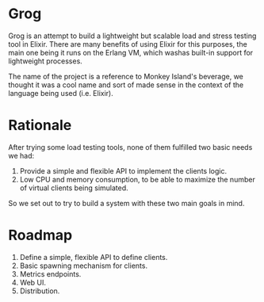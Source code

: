 Grog
====

Grog is an attempt to build a lightweight but scalable load and stress testing tool in Elixir. There are many benefits of using Elixir for this purposes, the main one being it runs on the Erlang VM, which washas built-in support for lightweight processes.

The name of the project is a reference to Monkey Island's beverage, we thought it was a cool name and sort of made sense in the context of the language being used (i.e. Elixir).

# Rationale

After trying some load testing tools, none of them fulfilled two basic needs we had:

1. Provide a simple and flexible API to implement the clients logic.
2. Low CPU and memory consumption, to be able to maximize the number of virtual clients being simulated.

So we set out to try to build a system with these two main goals in mind.

# Roadmap

1. Define a simple, flexible API to define clients.
2. Basic spawning mechanism for clients.
3. Metrics endpoints.
4. Web UI.
5. Distribution.
